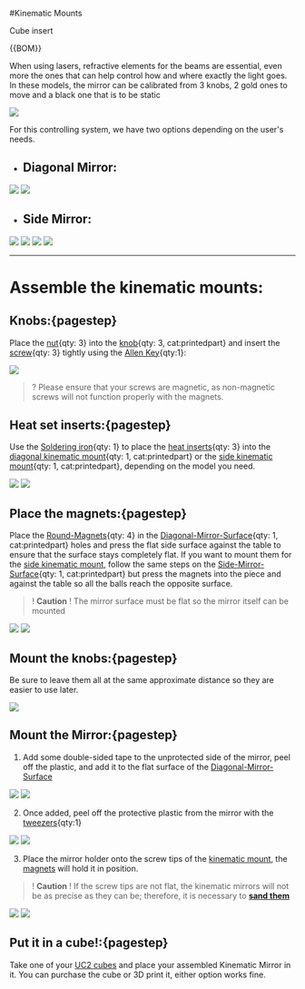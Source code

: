 #Kinematic Mounts

Cube insert

{{BOM}}

[M3x20mm screw]: parts/mech/M3-20.md "{cat:mechanic}"
[M3 nut]: parts/mech/nuts.md "{cat:mechanic}"
[2.5mm Ball-end Allen key]: parts/tools/2.5mmBallEndAllenKey.md "{cat:tool}"
[Heat insert]: parts/mech/Hinsert.md "{cat:mechanic}"
[Round-Magnets]: parts/mech/magnets.md "{cat: mechanic}"

[Soldering iron]: parts/tools/soldiron.md "{cat:tool}"
[Tweezers]: parts/tools/tweezers.md "{cat:tool}"

[Knob]: models/Kinematic_Mirrors/Knob.stl "{previewpage}"
[Side-Kinematic-Mount-LIBREhub]: models/Kinematic_Mirrors/Side-Kinematic-Mount-LIBREhub.stl "{previewpage}"

[Diagonal-Kinematic-Mount-LIBREhub]:models/Kinematic_Mirrors/Diagonal-Kinematic-Mount-LIBREhub.stl "{previewpage}"
[Diagonal-Mirror-Surface-LIBREhub]:models/Kinematic_Mirrors/Diagonal-Mirror-Surface-LIBREhub.stl "{previewpage}"
[Side-Mirror-Surface-LIBREhub]:models/Kinematic_Mirrors/Side-Mirror-Surface-LIBREhub.stl "{previewpage}"



When using lasers, refractive elements for the beams are essential, even more the ones that can help control how and where exactly the light goes. In these models, the mirror can be calibrated from 3 knobs, 2 gold ones to move and a black one that is to be static


![](images/Kinematic_Mirrors/Kinematic_Parts5.jpg)


For this controlling system, we have two options depending on the user's needs.

- ## Diagonal Mirror:

![](images/Kinematic_Mirrors/Kinematic_Part_Main2.jpg)
![](images/Kinematic_Mirrors/Kinematic_Parts4.jpg)


- ## Side Mirror:

![](images/Kinematic_Mirrors/Kinematic_Parts_Main.jpg)
![](images/Kinematic_Mirrors/Kinematic_Parts3.jpg)
![](images/Kinematic_Mirrors/Kinematic_Parts7.jpg)
![](images/Kinematic_Mirrors/Kinematic_Parts1.jpg)


---


# Assemble the kinematic mounts:

## Knobs:{pagestep}

Place the [nut][M3 nut]{qty: 3} into the [knob][Knob]{qty: 3, cat:printedpart} and insert the [screw][M3x20mm screw]{qty: 3} tightly using the [Allen Key][2.5mm Ball-end Allen key]{qty:1}:


![](images/Kinematic_Mirrors/knob.gif)


>? Please ensure that your screws are magnetic, as non-magnetic screws will not function properly with the magnets.

## Heat set inserts:{pagestep}

Use the [Soldering iron]{qty: 1} to place the [heat inserts][Heat insert]{qty: 3} into the [diagonal kinematic mount][Diagonal-Kinematic-Mount-LIBREhub]{qty: 1, cat:printedpart} or the [side kinematic mount][Side-Kinematic-Mount-LIBREhub]{qty: 1, cat:printedpart}, depending on the model you need.

![](images/Kinematic_Mirrors/hinserts.gif)
![](images/Tools-and-Parts/heat-set_insert.gif)


## Place the magnets:{pagestep}


Place the [Round-Magnets]{qty: 4} in the [Diagonal-Mirror-Surface][Diagonal-Mirror-Surface-LIBREhub]{qty: 1, cat:printedpart} holes and press the flat side surface against the table to ensure that the surface stays completely flat. If you want to mount them for the [side kinematic mount][Side-Kinematic-Mount-LIBREhub], follow the same steps on the [Side-Mirror-Surface][Side-Mirror-Surface-LIBREhub]{qty: 1, cat:printedpart} but press the magnets into the piece and against the table so all the balls reach the opposite surface.


>! **Caution** 
>! The mirror surface must be flat so the mirror itself can be mounted


![](images/Kinematic_Mirrors/magnets.gif)
![](images/Kinematic_Mirrors/magnets2.gif)

## Mount the knobs:{pagestep}

Be sure to leave them all at the same approximate distance so they are easier to use later.


![](images/Kinematic_Mirrors/knobs-inserted.gif)



## Mount the Mirror:{pagestep}

1. Add some double-sided tape to the unprotected side of the mirror, peel off the plastic, and add it to the flat surface of the [Diagonal-Mirror-Surface][Diagonal-Mirror-Surface-LIBREhub]

![](images/Kinematic_Mirrors/Peel-Tape.jpg)
![](images/Kinematic_Mirrors/Tape-Adding.jpg)

2. Once added, peel off the protective plastic from the mirror with the [tweezers][Tweezers]{qty:1}

![](images/Kinematic_Mirrors/Mirror-Plastic.jpg)
![](images/Kinematic_Mirrors/Plastic-Peeling.jpg)

3. Place the mirror holder onto the screw tips of the [kinematic mount][Diagonal-Kinematic-Mount-LIBREhub], the [magnets][Round-Magnets] will hold it in position.

>! **Caution** 
>! If the screw tips are not flat, the kinematic mirrors will not be as precise as they can be; therefore, it is necessary to [**sand them**](Sanding.md)


![](images/Kinematic_Mirrors/Mounting.jpg)
![](images/Kinematic_Mirrors/Mirror-mounted.jpg)

## Put it in a cube!:{pagestep}

Take one of your [UC2 cubes](UC2files.md) and place your assembled Kinematic Mirror in it. You can purchase the cube or 3D print it, either option works fine.


